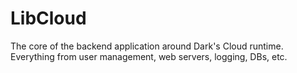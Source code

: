 # LibCloud

The core of the backend application around Dark's Cloud runtime.
Everything from user management, web servers, logging, DBs, etc.
